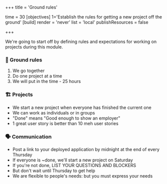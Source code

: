+++
title = 'Ground rules'

time = 30
[objectives]
    1='Establish the rules for getting a new project off the ground'
[build]
  render = 'never'
  list = 'local'
  publishResources = false

+++

We're going to start off by defining rules and expectations for working on projects during this module.

### 📐 Ground rules

1. We go together
2. Do one project at a time
3. We will put in the time - 25 hours

### 🏗️ Projects

- We start a new project when everyone has finished the current one
- We can work as individuals or in groups
- "Done" means "Good enough to show an employer"
- 1 great user story is better than 10 meh user stories

### 🗣️ Communication

- Post a link to your deployed application by midnight at the end of every Thursday
- If everyone is ~done, we'll start a new project on Saturday
- If you're not done, LIST YOUR QUESTIONS AND BLOCKERS
- But don't wait until Thursday to get help
- We are flexible to people's needs: but you must express your needs
